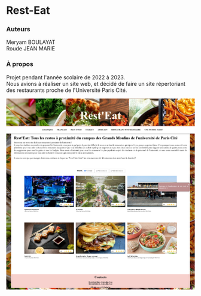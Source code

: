 # Rest-Eat

### Auteurs
Meryam BOULAYAT  
Roude JEAN MARIE  

### À propos
Projet pendant l'année scolaire de 2022 à 2023.  
Nous avions à réaliser un site web, et décidé de faire un site répertoriant des restaurants proche de l'Université Paris Cité.
  
![front-page](img/front.PNG)
